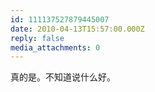 ```yaml
---
id: 111137527879445007
date: 2010-04-13T15:57:00.000Z
reply: false
media_attachments: 0
---
```


真的是。不知道说什么好。 ​​​​

